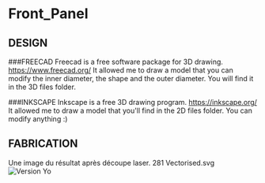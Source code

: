 # Front_Panel

## DESIGN

###FREECAD
Freecad is a free software package for 3D drawing.
https://www.freecad.org/
It allowed me to draw a model that you can modify the inner diameter, the shape and the outer diameter.
You will find it in the 3D files folder.

###INKSCAPE
Inkscape is a free 3D drawing program.
https://inkscape.org/
It allowed me to draw a model that you'll find in the 2D files folder.
You can modify anything :)

## FABRICATION

Une image du résultat après découpe laser.
281 Vectorised.svg
![Version Yo](https://github.com/dubhalley/Front-Panel-Design/assets/5200123/9afeab42-3bba-4435-a73a-69320368a6ac)
